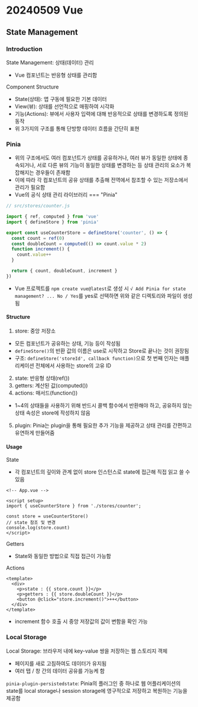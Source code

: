 # 20240509 Vue
## State Management
### Introduction
State Management: 상태(데이터) 관리
- Vue 컴포넌트는 반응형 상태를 관리함

Component Structure
- State(상태): 앱 구동에 필요한 기본 데이터
- View(뷰): 상태를 선언적으로 매핑하여 시각화
- 기능(Actions): 뷰에서 사용자 입력에 대해 반응적으로 상태를 변경하도록 정의된 동작
- 위 3가지의 구조를 통해 단방향 데이터 흐름을 간단히 표현

### Pinia
- 위의 구조에서도 여러 컴포넌트가 상태를 공유하거나, 여러 뷰가 동일한 상태에 종속되거나, 서로 다른 뷰의 기능이 동일한 상태를 변경하는 등 상태 관리의 요소가 복잡해지는 경우들이 존재함
- 이에 따라 각 컴포넌트의 공유 상태를 추출해 전역에서 참조할 수 있는 저장소에서 관리가 필요함
- Vue의 공식 상태 관리 라이브러리 === "Pinia"

```js
// src/stores/counter.js

import { ref, computed } from 'vue'
import { defineStore } from 'pinia'

export const useCounterStore = defineStore('counter', () => {
  const count = ref(0)
  const doubleCount = computed(() => count.value * 2)
  function increment() {
    count.value++
  }

  return { count, doubleCount, increment }
})

```
- Vue 프로젝트를 ```npm create vue@latest```로 생성 시 
```√ Add Pinia for state management? ... No / Yes```를 yes로 선택하면
위와 같은 디렉토리와 파일이 생성됨

#### Structure
1. store: 중앙 저장소
  - 모든 컴포넌트가 공유하는 상태, 기능 등이 작성됨
  - ```defineStore()```의 반환 값의 이름은 use로 시작하고 Store로 끝나는 것이 권장됨
  - 구조: ```defineStore('storeId', callback function)```으로 첫 번째 인자는 애플리케이션 전체에서 사용하는 store의 고유 ID
2. state: 반응형 상태(ref())
3. getters: 계산된 값(computed())
4. actions: 매서드(function())
  - 1~4의 상태들을 사용하기 위해 반드시 콜백 함수에서 반환해야 하고, 공유하지 않는 상태 속성은 store에 작성하지 않음
5. plugin: Pinia는 plugin을 통해 필요한 추가 기능을 제공하고 상태 관리를 간편하고 유연하게 만들어줌

#### Usage
State
- 각 컴포넌트의 깊이와 관계 없이 store 인스턴스로 state에 접근해 직접 읽고 쓸 수 있음
```vue
<!-- App.vue -->

<script setup>
import { useCounterStore } from './stores/counter';

const store = useCounterStore()
// state 참조 및 변경
console.log(store.count)
</script>
```

Getters
- State와 동일한 방법으로 직접 접근이 가능함

Actions
```vue
<template>
  <div>
    <p>state : {{ store.count }}</p>
    <p>getters : {{ store.doubleCount }}</p>
    <button @click="store.increment()">++</button>
  </div>
</template>
```
- increment 함수 호출 시 중앙 저장값의 값이 변함을 확인 가능

### Local Storage
Local Storage: 브라우저 내에 key-value 쌍을 저장하는 웹 스토리지 객체
- 페이지를 새로 고침하여도 데이터가 유지됨
- 여러 탭 / 창 간의 데이터 공유를 가능케 함

```pinia-plugin-persistedstate```: Pinia의 플러그인 중 하나로 웹 어플리케이션의 state를 local storage나 session storage에 영구적으로 저장하고 복원하는 기능을 제공함
